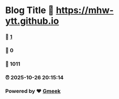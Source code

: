 # Blog Title :link: https://mhw-ytt.github.io 
### :page_facing_up: [1](https://mhw-ytt.github.io/tag.html) 
### :speech_balloon: 0 
### :hibiscus: 1011 
### :alarm_clock: 2025-10-26 20:15:14 
### Powered by :heart: [Gmeek](https://github.com/Meekdai/Gmeek)
